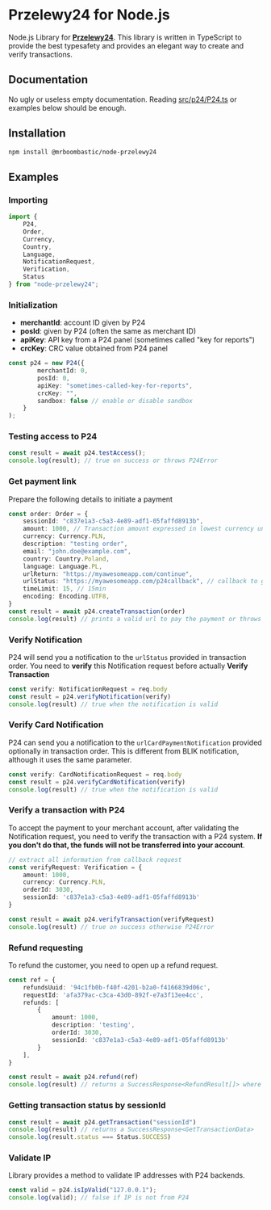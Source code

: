 # Przelewy24 for Node.js

Node.js Library for [**Przelewy24**](https://przelewy24.pl/).
This library is written in TypeScript to provide the best typesafety and provides an elegant way to create and verify
transactions.

## Documentation

No ugly or useless empty documentation. Reading [src/p24/P24.ts](src/p24/P24.ts) or examples below should be enough.

## Installation

```bash
npm install @mrboombastic/node-przelewy24
```

## Examples

### Importing

```typescript
import {
    P24,
    Order,
    Currency,
    Country,
    Language,
    NotificationRequest,
    Verification,
    Status
} from "node-przelewy24";
```

### Initialization

- **merchantId**: account ID given by P24
- **posId**: given by P24 (often the same as merchant ID)
- **apiKey**: API key from a P24 panel (sometimes called "key for reports")
- **crcKey**: CRC value obtained from P24 panel

```typescript
const p24 = new P24({
        merchantId: 0,
        posId: 0,
        apiKey: "sometimes-called-key-for-reports",
        crcKey: "",
        sandbox: false // enable or disable sandbox
    }
);
```

### Testing access to P24

```typescript
const result = await p24.testAccess();
console.log(result); // true on success or throws P24Error
```

### Get payment link

Prepare the following details to initiate a payment

```typescript
const order: Order = {
    sessionId: "c837e1a3-c5a3-4e89-adf1-05faffd8913b",
    amount: 1000, // Transaction amount expressed in lowest currency unit, e.g., 1.23 PLN = 123
    currency: Currency.PLN,
    description: "testing order",
    email: "john.doe@example.com",
    country: Country.Poland,
    language: Language.PL,
    urlReturn: "https://myawesomeapp.com/continue",
    urlStatus: "https://myawesomeapp.com/p24callback", // callback to get notification
    timeLimit: 15, // 15min
    encoding: Encoding.UTF8,
}
const result = await p24.createTransaction(order)
console.log(result) // prints a valid url to pay the payment or throws an error
```

### Verify Notification

P24 will send you a notification to the `urlStatus` provided in
transaction order. You need to **verify** this Notification request before actually **Verify Transaction**

```typescript
const verify: NotificationRequest = req.body
const result = p24.verifyNotification(verify)
console.log(result) // true when the notification is valid
```

### Verify Card Notification

P24 can send you a notification to the `urlCardPaymentNotification` provided optionally in transaction order.
This is different from BLIK notification, although it uses the same parameter.

```typescript
const verify: CardNotificationRequest = req.body
const result = p24.verifyCardNotification(verify)
console.log(result) // true when the notification is valid
```

### Verify a transaction with P24

To accept the payment to your merchant account, after validating the Notification
request, you need to verify the transaction with a P24 system.
**If you don't do that, the funds will not be transferred into your account**.

```typescript
// extract all information from callback request
const verifyRequest: Verification = {
    amount: 1000,
    currency: Currency.PLN,
    orderId: 3030,
    sessionId: 'c837e1a3-c5a3-4e89-adf1-05faffd8913b'
}

const result = await p24.verifyTransaction(verifyRequest)
console.log(result) // true on success otherwise P24Error
```

### Refund requesting

To refund the customer, you need to open up a refund request.

```typescript
const ref = {
    refundsUuid: '94c1fb0b-f40f-4201-b2a0-f4166839d06c',
    requestId: 'afa379ac-c3ca-43d0-892f-e7a3f13ee4cc',
    refunds: [
        {
            amount: 1000,
            description: 'testing',
            orderId: 3030,
            sessionId: 'c837e1a3-c5a3-4e89-adf1-05faffd8913b'
        }
    ],
}

const result = await p24.refund(ref)
console.log(result) // returns a SuccessResponse<RefundResult[]> where you can find about each refund request in array
```

### Getting transaction status by sessionId

```ts
const result = await p24.getTransaction("sessionId")
console.log(result) // returns a SuccessResponse<GetTransactionData>
console.log(result.status === Status.SUCCESS)
```

### Validate IP

Library provides a method to validate IP addresses with P24 backends.

```typescript
const valid = p24.isIpValid("127.0.0.1");
console.log(valid); // false if IP is not from P24
```
